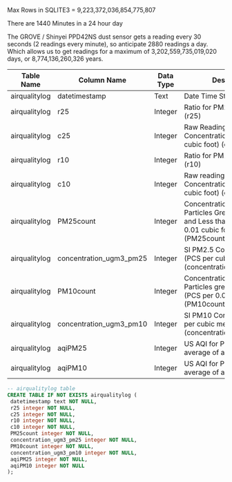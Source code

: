 Max Rows in SQLITE3 = 9,223,372,036,854,775,807

There are 1440 Minutes in a 24 hour day

The GROVE / Shinyei PPD42NS dust sensor gets a reading every 30 seconds (2 readings every minute), so anticipate 2880 readings a day. Which allows us to get readings for a maximum of 3,202,559,735,019,020 days, or 8,774,136,260,326 years.



Table Name		|Column Name		            |Data Type			    |Description
--------------|---------------------------|-------------------|----------------------------------------------
airqualitylog	|datetimestamp			        |Text               |Date Time Stamp
airqualitylog	|r25                        |Integer            |Ratio for PM2.5 (P2 or Pin4) (r25)
airqualitylog	|c25                        |Integer            |Raw Readings of PM2.5 Concentration (PCS per 0.01 cubic foot) (c25)
airqualitylog	|r10                        |Integer            |Ratio for PM1.0 (P1 or Pin2) (r10)
airqualitylog	|c10                        |Integer            |Raw readings of PM1.0 Concentration (PCS  per 0.01 cubic foot) (c10)
airqualitylog	|PM25count                  |Integer            |Concentration Count for Particles Greater than 1µg and Less than 2.5µ (PCS per 0.01 cubic foot) (PM25count = c10 - c25)
airqualitylog	|concentration_ugm3_pm25    |Integer            |SI PM2.5 Concentration (PCS per cubic metre) (concentration_ugm3_pm25)
airqualitylog	|PM10count                  |Integer            |Concentration Count for Particles greater than 2.5 µg (PCS per 0.01 cubic foot) (PM10count = c25)
airqualitylog	|concentration_ugm3_pm10    |Integer            |SI PM10 Concentration (PCS per cubic metre)(concentration_ugm3_pm10)
airqualitylog	|aqiPM25                    |Integer            |US AQI for PM2.5 (Should be average of a 24h reading)
airqualitylog	|aqiPM10                    |Integer            |US AQI for PM10 (Should be average of a 24h reading)




```SQL
-- airqualitylog table
CREATE TABLE IF NOT EXISTS airqualitylog (
 datetimestamp text NOT NULL,
 r25 integer NOT NULL,
 c25 integer NOT NULL,
 r10 integer NOT NULL,
 c10 integer NOT NULL,
 PM25count integer NOT NULL,
 concentration_ugm3_pm25 integer NOT NULL,
 PM10count integer NOT NULL,
 concentration_ugm3_pm10 integer NOT NULL,
 aqiPM25 integer NOT NULL,
 aqiPM10 integer NOT NULL
);
```
